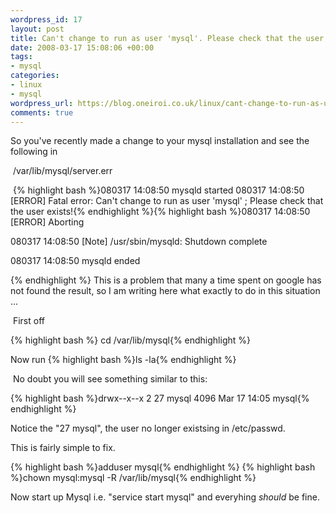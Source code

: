 ```yaml
--- 
wordpress_id: 17
layout: post
title: Can't change to run as user 'mysql'. Please check that the user exists!
date: 2008-03-17 15:08:06 +00:00
tags: 
- mysql
categories: 
- linux
- mysql
wordpress_url: https://blog.oneiroi.co.uk/linux/cant-change-to-run-as-user-mysql-please-check-that-the-user-exists
comments: true
---
```

So you've recently made a change to your mysql installation and see the following in

 /var/lib/mysql/server.err

 {% highlight bash %}080317 14:08:50 mysqld started
080317 14:08:50 [ERROR] Fatal error: Can't change to run as user 'mysql' ; Please check that the user exists!{% endhighlight %}{% highlight bash %}080317 14:08:50 [ERROR] Aborting

080317 14:08:50 [Note] /usr/sbin/mysqld: Shutdown complete

080317 14:08:50 mysqld ended

{% endhighlight %} This is a problem that many a time spent on google has not found the result, so I am writing here what exactly to do in this situation ...

 First off

{% highlight bash %} cd /var/lib/mysql{% endhighlight %}

Now run {% highlight bash %}ls -la{% endhighlight %}

 No doubt you will see something similar to this:

{% highlight bash %}drwx--x--x   2 27 mysql     4096 Mar 17 14:05 mysql{% endhighlight %}

Notice the "27 mysql", the user no longer existsing in /etc/passwd.

This is fairly simple to fix.

{% highlight bash %}adduser mysql{% endhighlight %}
{% highlight bash %}chown mysql:mysql -R /var/lib/mysql{% endhighlight %}

Now start up Mysql i.e. "service start mysql" and everyhing _should_ be fine. 
